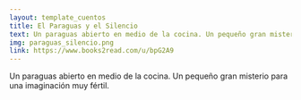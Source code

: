 ```yaml
---
layout: template_cuentos
title: El Paraguas y el Silencio
text: Un paraguas abierto en medio de la cocina. Un pequeño gran misterio para una imaginación muy fértil.
img: paraguas_silencio.png
link: https://www.books2read.com/u/bpG2A9
---
```

Un paraguas abierto en medio de la cocina. Un pequeño gran misterio para una imaginación muy fértil.